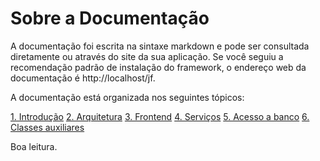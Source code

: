 Sobre a Documentação
===

A documentação foi escrita na sintaxe markdown e pode ser consultada diretamente ou através do site da sua aplicação.
Se você seguiu a recomendação padrão de instalação do framework, o endereço web da documentação é http://localhost/jf.

A documentação está organizada nos seguintes tópicos:

[1. Introdução](1.introducao.md)
[2. Arquitetura](2.arquitetura.md)
[3. Frontend](3.frontend.md)
[4. Serviços](4.servicos.md)
[5. Acesso a banco](5.acesso-banco.md)
[6. Classes auxiliares](6.classes-auxiliares.md)

Boa leitura.

